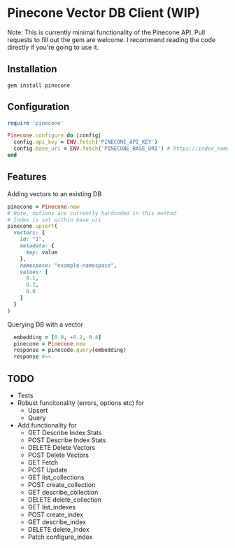 # Pinecone Vector DB Client (WIP)

Note: This is currently minimal functionality of the Pinecone API. Pull requests to fill out the gem are welcome. I recommend reading the code directly if you're going to use it.

## Installation

`gem install pinecone`

## Configuration

```ruby
require 'pinecone'

Pinecone.configure do |config|
  config.api_key = ENV.fetch('PINECONE_API_KEY')
  config.base_uri = ENV.fetch('PINECONE_BASE_URI') # https://index_name-project_id.svc.environment.pinecone.io
end
```

## Features

Adding vectors to an existing DB
```ruby
pinecone = Pinecone.new
# Note, options are currently hardcoded in this method
# Index is set within base_uri
pinecone.upsert(
  vectors: {
    id: "1",
    metadata: {
      key: value
    },
    namespace: "example-namespace",
    values: [
      0.1,
      0.2,
      0.0
    ]
  }
)
```

Querying DB with a vector
```ruby
  embedding = [0.0, -0.2, 0.4]
  pinecone = Pinecone.new
  response = pinecode.query(embedding)
  response #=> 
```

## TODO

- Tests
- Robust funcitonality (errors, options etc) for
  - Upsert
  - Query
- Add functionality for
  - GET Describe Index Stats
  - POST Describe Index Stats
  - DELETE Delete Vectors
  - POST Delete Vectors
  - GET Fetch
  - POST Update
  - GET list_collections
  - POST create_collection
  - GET describe_collection
  - DELETE delete_collection
  - GET list_indexes
  - POST create_index
  - GET describe_index
  - DELETE delete_index
  - Patch configure_index
